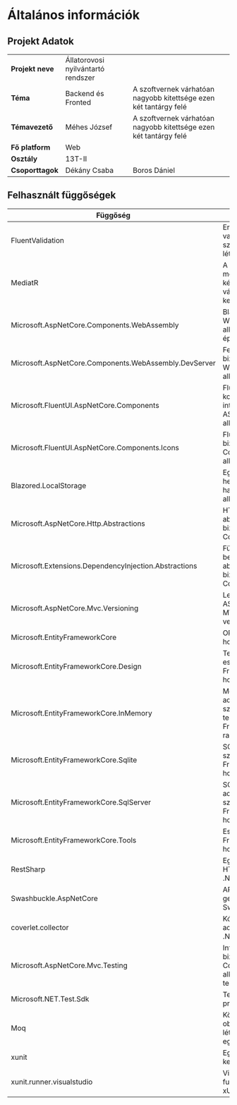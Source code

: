 # Általános információk

## Projekt Adatok

|                  |                                               |                                                                   |
|------------------|-----------------------------------------------|-------------------------------------------------------------------|
| **Projekt neve** | Állatorovosi nyilvántartó rendszer            |                                                                   |
| **Téma**         | Backend és Fronted                            | A szoftvernek várhatóan nagyobb kitettsége ezen két tantárgy felé |
| **Témavezető**   | Méhes József                                  | A szoftvernek várhatóan nagyobb kitettsége ezen két tantárgy felé |
| **Fő platform**  | Web                                           |                                                                   |
| **Osztály**      | 13T-II                                        |                                                                   |
| **Csoporttagok** | Dékány Csaba                                  | Boros Dániel                                                      |

## Felhasznált függőségek

| Függőség | Használat oka |
|------------|----------------|
| FluentValidation | Erősen típusos validációs szabályok létrehozásához. |
| MediatR | A mediátor minta megvalósításához kérések és válaszok kezelésére. |
| Microsoft.AspNetCore.Components.WebAssembly | Blazor WebAssembly alkalmazások építéséhez. |
| Microsoft.AspNetCore.Components.WebAssembly.DevServer | Fejlesztői szervert biztosít Blazor WebAssembly alkalmazásokhoz. |
| Microsoft.FluentUI.AspNetCore.Components | Fluent UI komponensek integrálásához ASP.NET Core alkalmazásokban. |
| Microsoft.FluentUI.AspNetCore.Components.Icons | Fluent UI ikonokat biztosít ASP.NET Core alkalmazásokhoz. |
| Blazored.LocalStorage | Egyszerűsíti a helyi tároló használatát Blazor alkalmazásokban. |
| Microsoft.AspNetCore.Http.Abstractions | HTTP absztrakciókat biztosít ASP.NET Core-hoz. |
| Microsoft.Extensions.DependencyInjection.Abstractions | Függőség befecskendezési absztrakciókat biztosít ASP.NET Core-hoz. |
| Microsoft.AspNetCore.Mvc.Versioning | Lehetővé teszi az ASP.NET Core MVC API-k verziózását. |
| Microsoft.EntityFrameworkCore | ORM adatbázis-hozzáféréshez. |
| Microsoft.EntityFrameworkCore.Design | Tervezési idejű eszközök Entity Framework Core-hoz. |
| Microsoft.EntityFrameworkCore.InMemory | Memóriabeli adatbázis-szolgáltató teszteléshez Entity Framework Core-ral. |
| Microsoft.EntityFrameworkCore.Sqlite | SQLite adatbázis-szolgáltató Entity Framework Core-hoz. |
| Microsoft.EntityFrameworkCore.SqlServer | SQL Server adatbázis-szolgáltató Entity Framework Core-hoz. |
| Microsoft.EntityFrameworkCore.Tools | Eszközök Entity Framework Core-hoz. |
| RestSharp | Egyszerűsíti a HTTP kéréseket .NET-ben. |
| Swashbuckle.AspNetCore | API dokumentáció generálása Swagger-rel. |
| coverlet.collector | Kódlefedettségi adatok gyűjtése .NET projektekhez. |
| Microsoft.AspNetCore.Mvc.Testing | Infrastruktúrát biztosít ASP.NET Core MVC alkalmazások teszteléséhez. |
| Microsoft.NET.Test.Sdk | Teszt SDK .NET projektekhez. |
| Moq | Könyvtár mock objektumok létrehozásához egységtesztekben. |
| xunit | Egységteszt keretrendszer. |
| xunit.runner.visualstudio | Visual Studio futtatókörnyezet xUnit tesztekhez. |